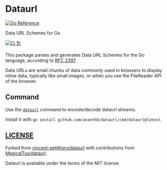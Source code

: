 # Dataurl

[![Go Reference](https://pkg.go.dev/badge/github.com/ananthb/dataurl.svg)](https://pkg.go.dev/github.com/ananthb/dataurl)

Data URL Schemes for Go

[![CI 🏗](https://github.com/ananthb/dataurl/actions/workflows/ci.yml/badge.svg)](https://github.com/ananthb/dataurl/actions/workflows/ci.yml)

This package parses and generates Data URL Schemes for the Go language,
according to [RFC 2397](http://tools.ietf.org/html/rfc2397).

Data URLs are small chunks of data commonly used in browsers to display inline data,
typically like small images, or when you use the FileReader API of the browser.

## Command

Use the [`dataurl`](./cmd/dataurl) command to encode/decode dataurl streams.

Install it with `go install github.com/ananthb/dataurl/cmd/dataurl@latest`.

## [LICENSE](LICENSE)

Forked from [vincent-petithory/dataurl](https://github.com/vincent-petithory/dataurl)
with contributions from [MagicalTux/dataurl](https://github.com/MagicalTux/dataurl/tree/fix-issue-5).

Dataurl is available under the terms of the MIT license.
